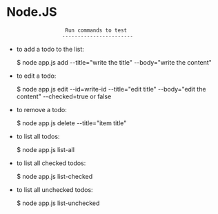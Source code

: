 # Node.JS

                       Run commands to test
                      -----------------------


- to add a todo to the list:

   $ node app.js  add --title="write the title" --body="write the content" 

- to edit a todo:

   $ node app.js  edit --id=write-id --title="edit title" --body="edit the content"  --checked=true or false

- to remove a todo:
  
   $ node app.js  delete  --title="item title" 

- to list all todos:

    $ node app.js  list-all

- to list all checked todos:

    $ node app.js  list-checked

- to list all unchecked todos:

    $ node app.js  list-unchecked
